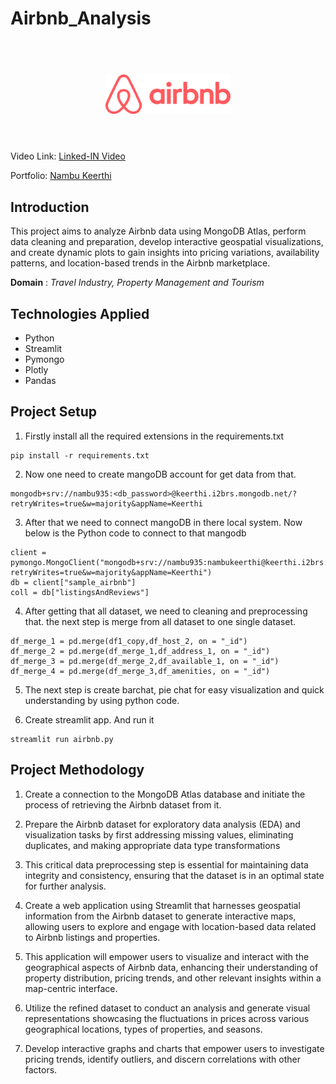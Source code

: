 <h1> Airbnb_Analysis</h1>


<h1 align="center">
  <br>
  <a href=""><img src="airbnbdata/Airbnblogo.png" alt="Airbnb Analysis" width="200"></a>
  <br>
 
  <br>
</h1>


<p align="center">
  <a href="#Introduction"></a>
  <a href="#Technologies Applied"></a>  
</p>

Video Link: [Linked-IN Video](https://www.linkedin.com/posts/nambu-keerthi-r-9b8839283_project-name-airbnb-analysis-project-website-activity-7296602704175321088-_W57?utm_source=share&utm_medium=member_android&rcm=ACoAABMFg5wB3AA0b9CHRbG1E_77kFaZB8cVz7c)

Portfolio: [Nambu Keerthi](https://portfolio-b5zieg8xn5nhwau5b4bhp8.streamlit.app/)

## Introduction 
This project aims to analyze Airbnb data using MongoDB Atlas, perform data cleaning and preparation, develop interactive geospatial visualizations, and create dynamic plots to gain insights into pricing variations, availability patterns, and location-based trends in the Airbnb marketplace.

**Domain** : *Travel Industry, Property Management and Tourism*

## Technologies Applied
* Python
* Streamlit 
* Pymongo 
* Plotly
* Pandas


## Project Setup
1. Firstly install all the required extensions in the requirements.txt
```
pip install -r requirements.txt
```

2. Now one need to create mangoDB account for get data from that.
```
mongodb+srv://nambu935:<db_password>@keerthi.i2brs.mongodb.net/?retryWrites=true&w=majority&appName=Keerthi
```

3. After that we need to connect mangoDB in there local system. Now below is the Python code to connect to that mangodb
```
client = pymongo.MongoClient("mongodb+srv://nambu935:nambukeerthi@keerthi.i2brs.mongodb.net/?retryWrites=true&w=majority&appName=Keerthi")
db = client["sample_airbnb"]
coll = db["listingsAndReviews"]

```
4. After getting that all dataset, we need to cleaning and preprocessing that. the next step is merge from all dataset to one single dataset.  
```
df_merge_1 = pd.merge(df1_copy,df_host_2, on = "_id")
df_merge_2 = pd.merge(df_merge_1,df_address_1, on = "_id")
df_merge_3 = pd.merge(df_merge_2,df_available_1, on = "_id")
df_merge_4 = pd.merge(df_merge_3,df_amenities, on = "_id")
```
5. The next step is create barchat, pie chat for easy visualization and quick understanding by using python code.

 
6. Create streamlit app. And run it 
```
streamlit run airbnb.py
```

   
## Project Methodology

1. Create a connection to the MongoDB Atlas database and initiate the process of retrieving the Airbnb dataset from it.

2. Prepare the Airbnb dataset for exploratory data analysis (EDA) and visualization tasks by first addressing missing values, eliminating duplicates, and making appropriate data type transformations

3. This critical data preprocessing step is essential for maintaining data integrity and consistency, ensuring that the dataset is in an optimal state for further analysis.

4. Create a web application using Streamlit that harnesses geospatial information from the Airbnb dataset to generate interactive maps, allowing users to explore and engage with location-based data related to Airbnb listings and properties.

5. This application will empower users to visualize and interact with the geographical aspects of Airbnb data, enhancing their understanding of property distribution, pricing trends, and other relevant insights within a map-centric interface.

6. Utilize the refined dataset to conduct an analysis and generate visual representations showcasing the fluctuations in prices across various geographical locations, types of properties, and seasons.

7. Develop interactive graphs and charts that empower users to investigate pricing trends, identify outliers, and discern correlations with other factors.

   
